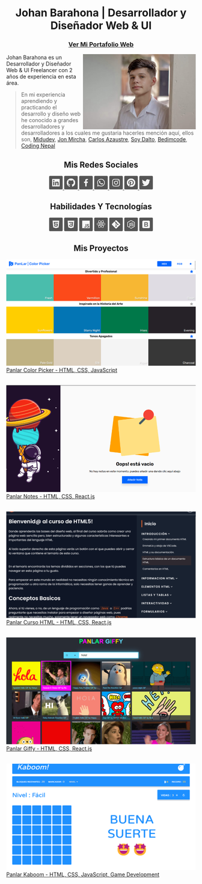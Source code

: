 <h1 align="center">Johan Barahona | Desarrollador y Diseñador Web & UI</h1>

<a href="https://panlar.github.io">
<h3 align="center">Ver Mi Portafolio Web</h3>
</a>

<img align="right" src="./img/profile.jpg" width="300px" >

Johan Barahona es un Desarrollador y Diseñador Web & UI Freelancer con 2 años de experiencia en esta área.

> En mi experiencia aprendiendo y practicando el desarrollo y diseño web he conocido a grandes desarrolladores y desarrolladores a los cuales me gustaria hacerles mención aquí, ellos son, [Midudev](https://midu.dev/), [Jon Mircha](https://jonmircha.com/), [Carlos Azaustre](https://carlosazaustre.es/), [Soy Dalto](https://youtube.com/soydalto), [Bedimcode](https://youtube.com/bedimcode), [Coding Nepal](https://youtube.com/codingnepal)

<h2 align="center">Mis Redes Sociales</h2>
<div align="center">
  <a href="#">
    <img width="36px" src="./svg/linkedin.svg" />
  </a>
  <a href="#">
    <img width="36px" src="./svg/github.svg" />
  </a>
  <a href="#">
    <img width="36px" src="./svg/facebook.svg" />
  </a>
  <a href="#">
    <img width="36px" src="./svg/whatsapp.svg" />
  </a>
  <a href="#">
    <img width="36px" src="./svg/instagram.svg" />
  </a>
  <a href="#">
    <img width="36px" src="./svg/pinterest.svg" />
  </a>
  <a href="#">
    <img width="36px" src="./svg/twitter.svg" />
  </a>
</div>

<h2 align="center">Habilidades Y Tecnologías</h2>

<div align="center">
    <img width="36px" src="./svg/html.svg" />
    <img width="36px" src="./svg/css.svg" />
    <img width="36px" src="./svg/javascript.svg" />
    <img width="36px" src="./svg/react.svg" />
    <img width="36px" src="./svg/git.svg" />
    <img width="36px" src="./svg/node.svg" />
    <img width="36px" src="./svg/bootstrap.svg" />
</div>

<h2 align="center">Mis Proyectos</h2>

<div style="display:grid;grid-template-columns: repeat(auto-fit, minmax(min(100%, 250px), 1fr));gap:2rem;">
<a href="">
<img style="aspect-ratio: 16/9;object-fit:cover;" src="./img/panlar-colorpicker.png">
<span>Panlar Color Picker - HTML, CSS, JavaScript</span>
</a>
<a href="">
<img style="aspect-ratio: 16/9;object-fit:cover;" src="./img/panlar-notes.png">
<span>Panlar Notes - HTML, CSS, React.js</span>
</a>
<a href="">
<img style="aspect-ratio: 16/9;object-fit:cover;" src="./img/panlar-cursohtml.png">
<span>Panlar Curso HTML - HTML, CSS, React.js</span>
</a>
<a href="">
<img style="aspect-ratio: 16/9;object-fit:cover;" src="./img/panlar-giffy.png">
<span>Panlar Giffy - HTML, CSS, React.js</span>
</a>
<a href="">
<img style="aspect-ratio: 16/9;object-fit:cover;" src="./img/panlar-kaboom.png">
<span>Panlar Kaboom - HTML, CSS, JavaScript, Game Development</span>
</a>
</div>

<!--
**panlar/panlar** is a ✨ _special_ ✨ repository because its `README.md` (this file) appears on your GitHub profile.

Here are some ideas to get you started:

- 🔭 I’m currently working on ...
- 🌱 I’m currently learning ...
- 👯 I’m looking to collaborate on ...
- 🤔 I’m looking for help with ...
- 💬 Ask me about ...
- 📫 How to reach me: ...
- 😄 Pronouns: ...
- ⚡ Fun fact: ...
-->

